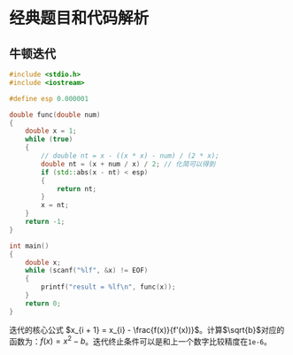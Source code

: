 # 经典题目和代码解析

## 牛顿迭代

``` cpp
#include <stdio.h>
#include <iostream>

#define esp 0.000001

double func(double num)
{
    double x = 1;
    while (true)
    {
        // double nt = x - ((x * x) - num) / (2 * x);
        double nt = (x + num / x) / 2; // 化简可以得到
        if (std::abs(x - nt) < esp)
        {
            return nt;
        }
        x = nt;
    }
    return -1;
}

int main()
{
    double x;
    while (scanf("%lf", &x) != EOF)
    {
        printf("result = %lf\n", func(x));
    }
    return 0;
}
```

迭代的核心公式 $x_{i + 1} = x_{i} - \frac{f(x)}{f'(x))}$。计算$\sqrt{b}$对应的函数为：$f(x) = x^{2} - b$。迭代终止条件可以是和上一个数字比较精度在`1e-6`。